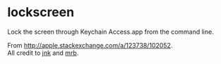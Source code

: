 # lockscreen
Lock the screen through Keychain Access.app from the command line.

From <http://apple.stackexchange.com/a/123738/102052>.  
All credit to [jnk](http://apple.stackexchange.com/users/72534/jnk) and
[mrb](http://apple.stackexchange.com/users/68832/mrb).
